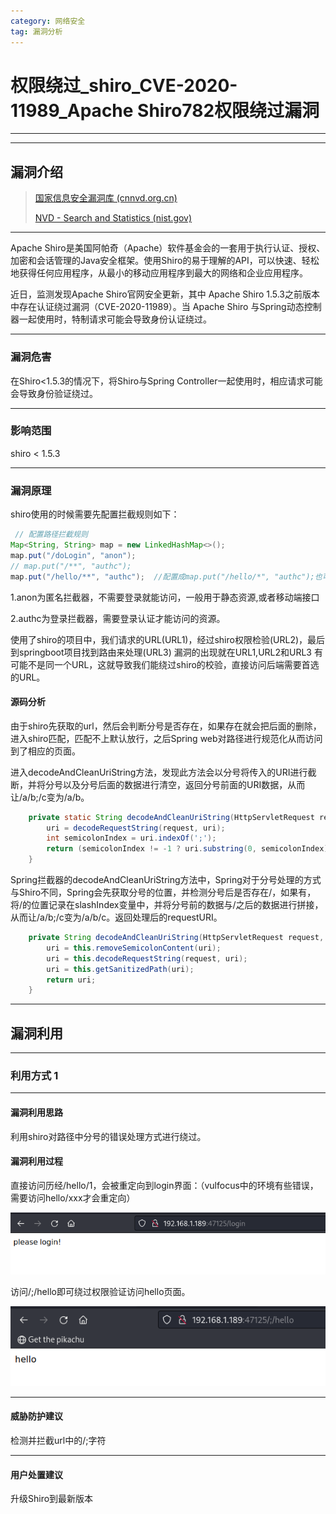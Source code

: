 ```yaml
---
category: 网络安全
tag: 漏洞分析
---
```


# 权限绕过_shiro_CVE-2020-11989_Apache Shiro782权限绕过漏洞

---


---

## 漏洞介绍

> [国家信息安全漏洞库 (cnnvd.org.cn)](https://www.cnnvd.org.cn/home/loophole)
>
> [NVD - Search and Statistics (nist.gov)](https://nvd.nist.gov/vuln/search)

---

Apache Shiro是美国阿帕奇（Apache）软件基金会的一套用于执行认证、授权、加密和会话管理的Java安全框架。使用Shiro的易于理解的API，可以快速、轻松地获得任何应用程序，从最小的移动应用程序到最大的网络和企业应用程序。

近日，监测发现Apache Shiro官网安全更新，其中 Apache Shiro 1.5.3之前版本中存在认证绕过漏洞（CVE-2020-11989）。当 Apache Shiro 与Spring动态控制器一起使用时，特制请求可能会导致身份认证绕过。

---

### 漏洞危害

在Shiro<1.5.3的情况下，将Shiro与Spring Controller一起使用时，相应请求可能会导致身份验证绕过。

---

### 影响范围

shiro < 1.5.3

---

### 漏洞原理

shiro使用的时候需要先配置拦截规则如下：

```java
 // 配置路径拦截规则
Map<String, String> map = new LinkedHashMap<>();
map.put("/doLogin", "anon");
// map.put("/**", "authc");
map.put("/hello/**", "authc");  //配置成map.put("/hello/*", "authc");也可以
```

1.anon为匿名拦截器，不需要登录就能访问，一般用于静态资源,或者移动端接口

2.authc为登录拦截器，需要登录认证才能访问的资源。

使用了shiro的项目中，我们请求的URL(URL1)，经过shiro权限检验(URL2)，最后到springboot项目找到路由来处理(URL3) 漏洞的出现就在URL1,URL2和URL3 有可能不是同一个URL，这就导致我们能绕过shiro的校验，直接访问后端需要首选的URL。



#### 源码分析

由于shiro先获取的url，然后会判断分号是否存在，如果存在就会把后面的删除，进入shiro匹配，匹配不上默认放行，之后Spring web对路径进行规范化从而访问到了相应的页面。

进入decodeAndCleanUriString方法，发现此方法会以分号将传入的URI进行截断，并将分号以及分号后面的数据进行清空，返回分号前面的URI数据，从而让/a/b;/c变为/a/b。

```java
    private static String decodeAndCleanUriString(HttpServletRequest request, String uri) {
        uri = decodeRequestString(request, uri);
        int semicolonIndex = uri.indexOf(';');
        return (semicolonIndex != -1 ? uri.substring(0, semicolonIndex) : uri);
    }
```

Spring拦截器的decodeAndCleanUriString方法中，Spring对于分号处理的方式与Shiro不同，Spring会先获取分号的位置，并检测分号后是否存在/，如果有，将/的位置记录在slashIndex变量中，并将分号前的数据与/之后的数据进行拼接，从而让/a/b;/c变为/a/b/c。返回处理后的requestURI。

```java
    private String decodeAndCleanUriString(HttpServletRequest request, String uri) {
        uri = this.removeSemicolonContent(uri);
        uri = this.decodeRequestString(request, uri);
        uri = this.getSanitizedPath(uri);
        return uri;
    }
```



---

## 漏洞利用

---

### 利用方式 1

---

#### 漏洞利用思路

利用shiro对路径中分号的错误处理方式进行绕过。

#### 漏洞利用过程

直接访问历经/hello/1，会被重定向到login界面：（vulfocus中的环境有些错误，需要访问hello/xxx才会重定向）

![img6](./img/权限绕过_shiro_CVE-2020-11989_ApacheShiro782权限绕过漏洞.assets/img6.png)

访问/;/hello即可绕过权限验证访问hello页面。

![img1](./img/权限绕过_shiro_CVE-2020-11989_ApacheShiro782权限绕过漏洞.assets/img1.png)



---

#### 威胁防护建议

检测并拦截url中的/;字符

---

#### 用户处置建议

升级Shiro到最新版本


